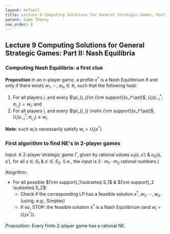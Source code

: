 ```yaml
---
layout: default
title: Lecture 9 Computing Solutions for General Strategic Games, Part II
parent: Game Theory
nav_order: 8
---
```


## Lecture 9 Computing Solutions for General Strategic Games: Part II: Nash Equilibria

### Computing Nash Equilibria: **a first clue**

**Proposition** In an $n$-player game, a profile $x^\ast$ is a Nash Equilibrium if and only if there exists $w_1, \cdots, w_n \in \mathbb{R}$, such that the following hold:

1. For all players $i$, and every $\pi_{i, j}\in {\rm support}(x_i^\ast)$, $U_i(x_{-i}^*; \pi_{i, j}) = w_i$, and 
2. For all players $i$, and every $\pi_{i, j} \notin {\rm support}(x_i^\ast)$, $U_i(x_{-i}^*; \pi_{i, j}) \leq w_i$.

**Note**: such $w_i$’s necessarily satisfy $w_i = U_i(x^\ast).$

### First algorithm to find NE's in 2-player games

$\text{Input}$: A 2-player strategic game $\Gamma$, given by rational values $u_1(s, s')$ & $u_2(s, s')$, for all $s\in S_1$ & $s' \in S_2$. (I.e., the input is $2 \cdot m_1 \cdot m_2$ rational numbers.)

$\text{Alogrithm}$:

- For all possible ${\rm support}_1\subseteq S_1$ & ${\rm support}_2 \subseteq S_2$:
    - Check if  the corresponding LP has a feasible solution $x^\ast, w_1, \cdots, w_n$. (using, e.g., Simplex)
    - If so, STOP: the feasible solution $x^\ast$ is a Nash Equilibrium (and $w_i = U_i(x^\ast)$).

Proposition: Every finite 2-player game has a rational NE.